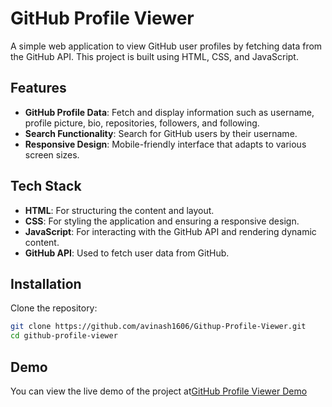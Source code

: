 # GitHub Profile Viewer

A simple web application to view GitHub user profiles by fetching data from the GitHub API. This project is built using HTML, CSS, and JavaScript.

## Features

- **GitHub Profile Data**: Fetch and display information such as username, profile picture, bio, repositories, followers, and following.
- **Search Functionality**: Search for GitHub users by their username.
- **Responsive Design**: Mobile-friendly interface that adapts to various screen sizes.

## Tech Stack

- **HTML**: For structuring the content and layout.
- **CSS**: For styling the application and ensuring a responsive design.
- **JavaScript**: For interacting with the GitHub API and rendering dynamic content.
- **GitHub API**: Used to fetch user data from GitHub.

## Installation
Clone the repository:
   ```bash
   git clone https://github.com/avinash1606/Githup-Profile-Viewer.git
   cd github-profile-viewer
```


## Demo

You can view the live demo of the project at[GitHub Profile Viewer Demo](https://github-profile-viewer.glitch.me/)
